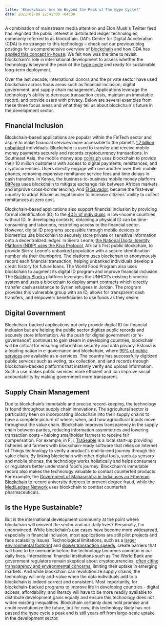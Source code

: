 ```yaml
---
title: 'Blockchain: Are We Beyond the Peak of The Hype Cycle?'
date: 2021-08-09 12:41:00 -04:00
---
```


A combination of mainstream media attention and Elon Musk's Twitter feed has reignited the public interest in distributed ledger technologies, commonly referred to as blockchain. DAI's Center for Digital Acceleration (CDA) is no stranger to this technology – check out our previous blog postings for a comprehensive overview of [blockchain](https://dai-global-digital.com/blockchain-for-development-part-1-understanding-the-tech.html) and how CDA has [applied this concept in-house](https://dai-global-digital.com/getting-past-the-blockchain-hype-cycle.html). We felt now was the time to revisit blockchain's role in international development to assess whether the technology is beyond the peak of the [hype cycle](https://www.gartner.com/en/research/methodologies/gartner-hype-cycle) and ready for sustainable long-term deployment.

Over the last decade, international donors and the private sector have used blockchain across focus areas such as financial inclusion, digital government, and supply chain management. Applications leverage the technology's ability to decrease transaction costs, maintain an immutable record, and provide users with privacy. Below are several examples from these three focus areas and what they tell us about blockchain's future in the development sector.

<!--more-->

## Financial Inclusion

Blockchain-based applications are popular within the FinTech sector and aspire to make financial services more accessible to the planet’s [1.7 billion unbanked](https://globalfindex.worldbank.org/sites/globalfindex/files/chapters/2017%20Findex%20full%20report_chapter2.pdf) individuals. Blockchain is used to transfer and receive mobile money payments securely and records cryptocurrency transactions. In Southeast Asia, the mobile money app [coins.ph](https://coins.ph/) uses blockchain to provide their 10 million customers with access to digital payments, remittances, and cryptocurrencies. Users directly engage with one another over their mobile phones, removing expensive remittance service fees and time delays in cash transfers. In Kenya, the business-to-business mobile money platform [BitPesa](https://www.coindesk.com/company/bitpesa) uses blockchain to mitigate exchange risk between African markets and improve cross-border lending. And [El Salvador](https://www.forbes.com/sites/lawrencewintermeyer/2021/08/05/could-developing-nations-follow-el-salvadors-move-to-bitcoin/?sh=11b42c528b70), became the first-ever country to adopt Bitcoin as legal tender to increase citizens' ability to collect remittances at zero cost.

Blockchain-based applications also support financial inclusion by providing formal identification (ID) to the [40% of individuals](https://documents1.worldbank.org/curated/en/953621531854471275/Global-ID-Coverage-Barriers-and-Use-by-the-Numbers-Insights-from-the-ID4D-Findex-Survey.pdf) in low-income countries without ID. In developing contexts, obtaining a physical ID can be time-consuming and laborious, restricting access to the financial sector. However, digital ID programs accessible through mobile devices or biometrics use blockchain to securely store private or sensitive information onto a decentralized ledger. In Sierra Leone, [the National Digital Identity Platform (NDIP) uses the Kiva Protocol](https://www.kiva.org/blog/kivas-next-frontier-kiva-protocol), Africa's first public blockchain, to provide Sierra Leone's unbanked population with a secure identification number via their thumbprint. The platform uses blockchain to anonymously record each financial transaction, helping unbanked individuals develop a credit history for future loans. The World Food Program also uses blockchain to augment its digital ID program and improve financial inclusion. The [Building Blocks](https://innovation.wfp.org/project/building-blocks) platform leverages the UNHCR’s existing biometric system and uses a blockchain to deploy smart contracts which directly transfer cash assistance to Syrian refugees in Jordan. The program provides this vulnerable group with an ID, allows for transparent cash transfers, and empowers beneficiaries to use funds as they desire.

## Digital Government

Blockchain-backed applications not only provide digital ID for financial inclusion but are helping the public sector digitize public records and securely store information. As the push for digital government (or ‘e-governance’) continues to gain steam in developing countries, blockchain will be critical for ensuring information security and data privacy. Estonia is a leading nation in e-governance and blockchain, where [99% of public services](https://www.pwc.com/gx/en/services/legal/tech/assets/estonia-the-digital-republic-secured-by-blockchain.pdf) are available as e-services. The country has successfully digitized public services such as voting, tax collection, and land records through blockchain-backed platforms that instantly verify and upload information. Such a use makes public services more efficient and can improve social accountability by making government more transparent.

## Supply Chain Management

Due to blockchain’s immutable and precise record-keeping, the technology is found throughout supply chain innovations. The agricultural sector is particularly keen on incorporating blockchain into their supply chains to have a complete picture of where, when, and how agricultural inputs move throughout the value chain. Blockchain improves transparency in the supply chain between parties, reducing information asymmetries and lowering transaction costs – helping smallholder farmers to receive fair compensation. For example, in Fiji, [TraSeable](https://www.traseable.com/about/) is a local start-up providing fisheries and farmers with blockchain-ready software that relies on Internet of Things technology to verify a product's end-to-end journey through the value chain. By linking blockchain with other digital tools, such as sensors and mobile phones, the technology works holistically and helps consumers or regulators better understand food's journey. Blockchain's immutable record also makes the technology valuable to combat counterfeit products. For example, the [Government of Maharashtra in India uses an Ethereum Blockchain](https://www.businessinsider.in/cryptocurrency/news/maharashtra-karnataka-and-telangana-plan-to-use-ethereum-in-their-fight-against-fake-degrees/articleshow/84823688.cms) to record university degrees to prevent degree fraud, while the [MediLedger Network](https://www.mediledger.com/) uses blockchain to combat counterfeit pharmaceuticals.

## Is the Hype Sustainable?

But is the international development community at the point where blockchain will reinvent the sector and our daily lives? Personally, I'm unconvinced. While blockchain’s use cases have become more widespread, especially in financial inclusion, most applications are still pilot projects and face scalability issues. Technological limitations, such as a [larger environmental footprint](https://www.nature.com/articles/s41467-021-22256-3) and [slower transaction speeds](https://towardsdatascience.com/the-blockchain-scalability-problem-the-race-for-visa-like-transaction-speed-5cce48f9d44), create barriers that will have to be overcome before the technology becomes common in our daily lives. International financial institutions such as The World Bank and government regulators remain skeptical about cryptocurrencies, [often citing transparency and environmental concerns](https://www.bbc.com/news/business-57507386), limiting their uptake in emerging markets. And while blockchain can revolutionize supply chains, the technology will only add-value when the data individuals add to a blockchain is indeed correct and consistent. Most importantly, for blockchain-backed programs to improve life in developing countries - digital access, affordability, and literacy will have to be more readily available to distribute development gains equally and ensure this technology does not widen existing inequalities. Blockchain certainly does hold promise and could revolutionize the future, but for now, this technology likely has not passed the hype cycle's peak and is still years off from large-scale uptake in the development sector.